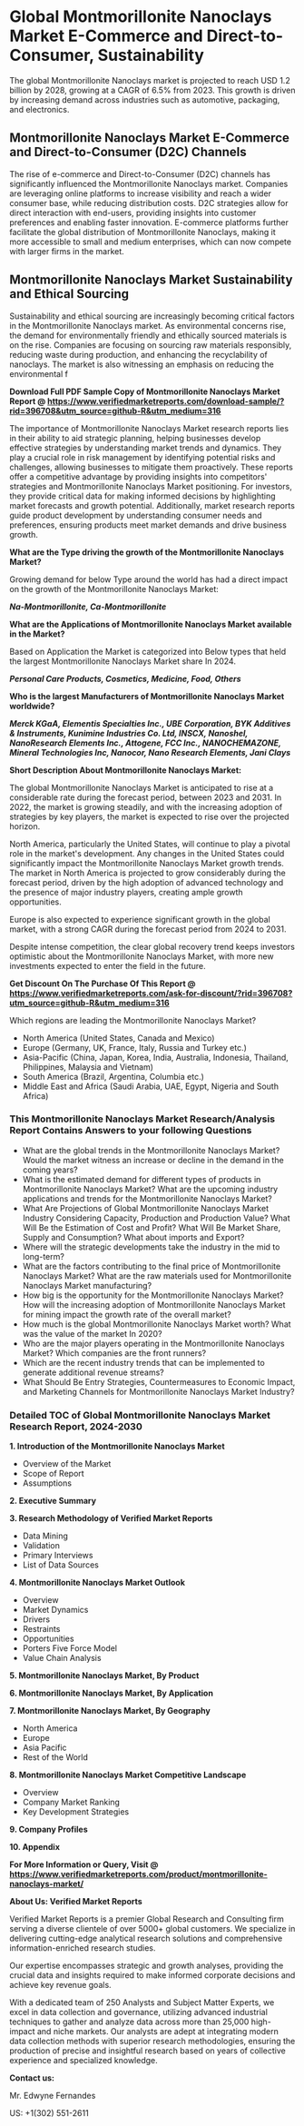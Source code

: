 <h1>Global Montmorillonite Nanoclays Market E-Commerce and Direct-to-Consumer, Sustainability</h1><p class=""><p>The global Montmorillonite Nanoclays market is projected to reach USD 1.2 billion by 2028, growing at a CAGR of 6.5% from 2023. This growth is driven by increasing demand across industries such as automotive, packaging, and electronics.</p><h2>Montmorillonite Nanoclays Market E-Commerce and Direct-to-Consumer (D2C) Channels</h2><p>The rise of e-commerce and Direct-to-Consumer (D2C) channels has significantly influenced the Montmorillonite Nanoclays market. Companies are leveraging online platforms to increase visibility and reach a wider consumer base, while reducing distribution costs. D2C strategies allow for direct interaction with end-users, providing insights into customer preferences and enabling faster innovation. E-commerce platforms further facilitate the global distribution of Montmorillonite Nanoclays, making it more accessible to small and medium enterprises, which can now compete with larger firms in the market.</p><h2>Montmorillonite Nanoclays Market Sustainability and Ethical Sourcing</h2><p>Sustainability and ethical sourcing are increasingly becoming critical factors in the Montmorillonite Nanoclays market. As environmental concerns rise, the demand for environmentally friendly and ethically sourced materials is on the rise. Companies are focusing on sourcing raw materials responsibly, reducing waste during production, and enhancing the recyclability of nanoclays. The market is also witnessing an emphasis on reducing the environmental f</p><p class=""><strong>Download Full PDF Sample Copy of Montmorillonite Nanoclays Market Report @ <a href="https://www.verifiedmarketreports.com/download-sample/?rid=396708&utm_source=github-R&utm_medium=316" target="_blank">https://www.verifiedmarketreports.com/download-sample/?rid=396708&utm_source=github-R&utm_medium=316</a></strong></p><p>The importance of&nbsp;Montmorillonite Nanoclays Market research reports lies in their ability to aid strategic planning, helping businesses develop effective strategies by understanding market trends and dynamics. They play a crucial role in risk management by identifying potential risks and challenges, allowing businesses to mitigate them proactively. These reports offer a competitive advantage by providing insights into competitors' strategies and Montmorillonite Nanoclays Market positioning. For investors, they provide critical data for making informed decisions by highlighting market forecasts and growth potential. Additionally, market research reports guide product development by understanding consumer needs and preferences, ensuring products meet market demands and drive business growth.</p><p><strong>What are the&nbsp;Type driving the growth of the Montmorillonite Nanoclays Market?</strong></p><p id="" class="">Growing demand for below Type around the world has had a direct impact on the growth of the Montmorillonite Nanoclays Market:</p><p class=""><em><strong>Na-Montmorillonite, Ca-Montmorillonite</strong></em></p><p class=""><strong>What are the&nbsp;Applications&nbsp;of Montmorillonite Nanoclays Market available in the Market?</strong></p><p id="" class="">Based on Application the Market is categorized into Below types that held the largest Montmorillonite Nanoclays Market share In 2024.</p><p class=""><em><strong>Personal Care Products, Cosmetics, Medicine, Food, Others</strong></em></p><p class=""><strong>Who is the largest Manufacturers of Montmorillonite Nanoclays Market worldwide?</strong></p><p><em><strong>Merck KGaA, Elementis Specialties Inc., UBE Corporation, BYK Additives & Instruments, Kunimine Industries Co. Ltd, INSCX, Nanoshel, NanoResearch Elements Inc., Attogene, FCC Inc., NANOCHEMAZONE, Mineral Technologies Inc, Nanocor, Nano Research Elements, Jani Clays</strong></em></p><p id="" class=""><strong>Short Description About Montmorillonite Nanoclays Market:</strong></p><p>The global Montmorillonite Nanoclays Market is anticipated to rise at a considerable rate during the forecast period, between 2023 and 2031. In 2022, the market is growing steadily, and with the increasing adoption of strategies by key players, the market is expected to rise over the projected horizon.</p><p>North America, particularly the United States, will continue to play a pivotal role in the market's development. Any changes in the United States could significantly impact the Montmorillonite Nanoclays Market growth trends. The market in North America is projected to grow considerably during the forecast period, driven by the high adoption of advanced technology and the presence of major industry players, creating ample growth opportunities.</p><p>Europe is also expected to experience significant growth in the global market, with a strong CAGR during the forecast period from 2024 to 2031.</p><p>Despite intense competition, the clear global recovery trend keeps investors optimistic about the Montmorillonite Nanoclays Market, with more new investments expected to enter the field in the future.</p><p id="" class=""><strong>Get Discount On The Purchase Of This Report @ <a href="https://www.verifiedmarketreports.com/ask-for-discount/?rid=396708?utm_source=github-R&utm_medium=316" target="_blank">https://www.verifiedmarketreports.com/ask-for-discount/?rid=396708?utm_source=github-R&utm_medium=316</a></strong></p><p class="">Which regions are leading the Montmorillonite Nanoclays Market?</p><ul><li>North America (United States, Canada and Mexico)</li><li>Europe (Germany, UK, France, Italy, Russia and Turkey etc.)</li><li>Asia-Pacific (China, Japan, Korea, India, Australia, Indonesia, Thailand, Philippines, Malaysia and Vietnam)</li><li>South America (Brazil, Argentina, Columbia etc.)</li><li>Middle East and Africa (Saudi Arabia, UAE, Egypt, Nigeria and South Africa)</li></ul><h3 id="" class="">This Montmorillonite Nanoclays Market Research/Analysis Report Contains Answers to your following Questions</h3><ul><li>What are the global trends in the Montmorillonite Nanoclays Market? Would the market witness an increase or decline in the demand in the coming years?</li><li>What is the estimated demand for different types of products in Montmorillonite Nanoclays Market? What are the upcoming industry applications and trends for the Montmorillonite Nanoclays Market?</li><li>What Are Projections of Global Montmorillonite Nanoclays Market Industry Considering Capacity, Production and Production Value? What Will Be the Estimation of Cost and Profit? What Will Be Market Share, Supply and Consumption? What about imports and Export?</li><li>Where will the strategic developments take the industry in the mid to long-term?</li><li>What are the factors contributing to the final price of Montmorillonite Nanoclays Market? What are the raw materials used for Montmorillonite Nanoclays Market manufacturing?</li><li>How big is the opportunity for the Montmorillonite Nanoclays Market? How will the increasing adoption of Montmorillonite Nanoclays Market for mining impact the growth rate of the overall market?</li><li>How much is the global Montmorillonite Nanoclays Market worth? What was the value of the market In 2020?</li><li>Who are the major players operating in the Montmorillonite Nanoclays Market? Which companies are the front runners?</li><li>Which are the recent industry trends that can be implemented to generate additional revenue streams?</li><li>What Should Be Entry Strategies, Countermeasures to Economic Impact, and Marketing Channels for Montmorillonite Nanoclays Market Industry?</li></ul><h3 id="" class="">Detailed TOC of Global Montmorillonite Nanoclays Market Research Report, 2024-2030</h3><p id="" class=""><strong>1. Introduction of the Montmorillonite Nanoclays Market</strong></p><ul><li>Overview of the Market</li><li>Scope of Report</li><li>Assumptions</li></ul><p id="" class=""><strong>2. Executive Summary</strong></p><p id="" class=""><strong>3. Research Methodology of Verified Market Reports</strong></p><ul><li>Data Mining</li><li>Validation</li><li>Primary Interviews</li><li>List of Data Sources</li></ul><p id="" class=""><strong>4. Montmorillonite Nanoclays Market Outlook</strong></p><ul><li>Overview</li><li>Market Dynamics</li><li>Drivers</li><li>Restraints</li><li>Opportunities</li><li>Porters Five Force Model</li><li>Value Chain Analysis</li></ul><p id="" class=""><strong>5. Montmorillonite Nanoclays Market, By Product</strong></p><p id="" class=""><strong>6. Montmorillonite Nanoclays Market, By Application</strong></p><p id="" class=""><strong>7. Montmorillonite Nanoclays Market, By Geography</strong></p><ul><li>North America</li><li>Europe</li><li>Asia Pacific</li><li>Rest of the World</li></ul><p id="" class=""><strong>8. Montmorillonite Nanoclays Market Competitive Landscape</strong></p><ul><li>Overview</li><li>Company Market Ranking</li><li>Key Development Strategies</li></ul><p id="" class=""><strong>9. Company Profiles</strong></p><p id="" class=""><strong>10. Appendix</strong></p><p id="" class=""><strong>For More Information or Query, Visit @ <a href="https://www.verifiedmarketreports.com/product/montmorillonite-nanoclays-market/" target="_blank">https://www.verifiedmarketreports.com/product/montmorillonite-nanoclays-market/</a></strong></p><p id="" class=""><strong>About Us: Verified Market Reports</strong></p><p id="" class="">Verified Market Reports is a premier Global Research and Consulting firm serving a diverse clientele of over 5000+ global customers. We specialize in delivering cutting-edge analytical research solutions and comprehensive information-enriched research studies.</p><p id="" class="">Our expertise encompasses strategic and growth analyses, providing the crucial data and insights required to make informed corporate decisions and achieve key revenue goals.</p><p id="" class="">With a dedicated team of 250 Analysts and Subject Matter Experts, we excel in data collection and governance, utilizing advanced industrial techniques to gather and analyze data across more than 25,000 high-impact and niche markets. Our analysts are adept at integrating modern data collection methods with superior research methodologies, ensuring the production of precise and insightful research based on years of collective experience and specialized knowledge.</p><p id="" class=""><strong>Contact us:</strong></p><p id="" class="">Mr. Edwyne Fernandes</p><p id="" class="">US: +1(302) 551-2611</p>